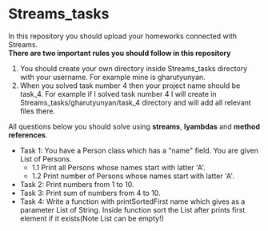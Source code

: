 # Streams_tasks
In this repository you should upload your homeworks connected with Streams. <br />
**There are two important rules you should follow in this repository**
1. You should create your own directory inside Streams_tasks directory with your username. For example mine is gharutyunyan.
2. When you solved task number 4 then your project name should be task_4. For example if I solved task number 4 I will create in Streams_tasks/gharutyunyan/task_4 directory and will add all relevant files there.


All questions below you should solve using **streams**, **lyambdas** and **method references**.
- Task 1: You have a Person class which has a "name" field. You are given List of Persons.
    - 1.1 Print all Persons whose names start with latter 'A'.
    - 1.2 Print number of Persons whose names start with latter 'A'.
- Task 2: Print numbers from 1 to 10.
- Task 3: Print sum of numbers from 4 to 10.
- Task 4: Write a function with printSortedFirst name which gives as a parameter List of String.
        Inside function sort the List after prints first element if it exists(Note List can be empty!)
